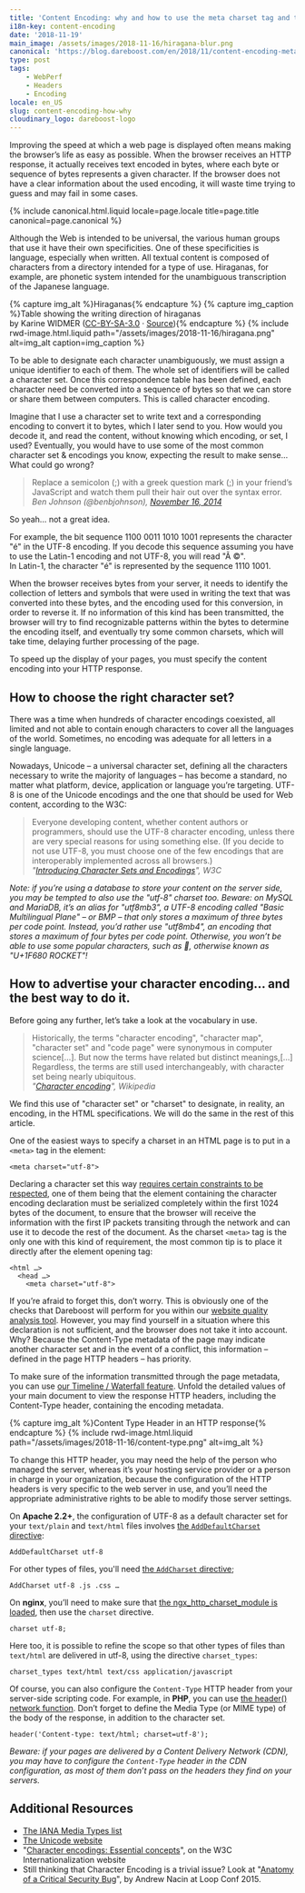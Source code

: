 ```yaml
---
title: 'Content Encoding: why and how to use the meta charset tag and the Content-Type header'
i18n-key: content-encoding
date: '2018-11-19'
main_image: /assets/images/2018-11-16/hiragana-blur.png
canonical: 'https://blog.dareboost.com/en/2018/11/content-encoding-meta-charset-content-type-header/'
type: post
tags:
    - WebPerf
    - Headers
    - Encoding
locale: en_US
slug: content-encoding-how-why
cloudinary_logo: dareboost-logo
---
```


Improving the speed at which a web page is displayed often means making the browser’s life as easy as possible. When the browser receives an HTTP response, it actually receives text encoded in bytes, where each byte or sequence of bytes represents a given character. If the browser does not have a clear information about the used encoding, it will waste time trying to guess and may fail in some cases.

<!-- more -->

{% include canonical.html.liquid
    locale=page.locale
    title=page.title
    canonical=page.canonical
%}

Although the Web is intended to be universal, the various human groups that use it have their own specificities. One of these specificities is language, especially when written. All textual content is composed of characters from a directory intended for a type of use. Hiraganas, for example, are phonetic system intended for the unambiguous transcription of the Japanese language.

{% capture img_alt %}Hiraganas{% endcapture %}
{% capture img_caption %}Table showing the writing direction of hiraganas  
by Karine WIDMER ([CC-BY-SA-3.0](http://creativecommons.org/licenses/by-sa/3.0/) · [Source](https://commons.wikimedia.org/wiki/File:Table_hiragana.svg)){% endcapture %}
{% include rwd-image.html.liquid
path="/assets/images/2018-11-16/hiragana.png"
alt=img_alt
caption=img_caption
%}

To be able to designate each character unambiguously, we must assign a unique identifier to each of them. The whole set of identifiers will be called a character set. Once this correspondence table has been defined, each character need be converted into a sequence of bytes so that we can store or share them between computers. This is called character encoding.

Imagine that I use a character set to write text and a corresponding encoding to convert it to bytes, which I later send to you. How would you decode it, and read the content, without knowing which encoding, or set, I used? Eventually, you would have to use some of the most common character set & encodings you know, expecting the result to make sense… What could go wrong?

> Replace a semicolon (;) with a greek question mark (;) in your friend’s JavaScript and watch them pull their hair out over the syntax error.  
> <cite>Ben Johnson (@benbjohnson), [November 16, 2014](https://twitter.com/benbjohnson/status/533848879423578112)</cite>

So yeah… not a great idea.

For example, the bit sequence 1100 0011 1010 1001 represents the character "é" in the UTF-8 encoding. If you decode this sequence assuming you have to use the Latin-1 encoding and not UTF-8, you will read "Ã ©".  
In Latin-1, the character "é" is represented by the sequence 1110 1001.

When the browser receives bytes from your server, it needs to identify the collection of letters and symbols that were used in writing the text that was converted into these bytes, and the encoding used for this conversion, in order to reverse it. If no information of this kind has been transmitted, the browser will try to find recognizable patterns within the bytes to determine the encoding itself, and eventually try some common charsets, which will take time, delaying further processing of the page.

To speed up the display of your pages, you must specify the content encoding into your HTTP response.

## How to choose the right character set?

There was a time when hundreds of character encodings coexisted, all limited and not able to contain enough characters to cover all the languages of the world. Sometimes, no encoding was adequate for all letters in a single language.

Nowadays, Unicode – a universal character set, defining all the characters necessary to write the majority of languages – has become a standard, no matter what platform, device, application or language you’re targeting. UTF-8 is one of the Unicode encodings and the one that should be used for Web content, according to the W3C:

> Everyone developing content, whether content authors or programmers, should use the UTF-8 character encoding, unless there are very special reasons for using something else. (If you decide to not use UTF-8, you must choose one of the few encodings that are interoperably implemented across all browsers.)  
> <cite>"[Introducing Character Sets and Encodings](https://www.w3.org/International/getting-started/characters)", W3C</cite>

_Note: if you’re using a database to store your content on the server side, you may be tempted to also use the "utf-8" charset too. Beware: on MySQL and MariaDB, it’s an alias for "utf8mb3", a UTF-8 encoding called "Basic Multilingual Plane" – or BMP – that only stores a maximum of three bytes per code point. Instead, you’d rather use "utf8mb4", an encoding that stores a maximum of four bytes per code point. Otherwise, you won’t be able to use some popular characters, such as 🚀, otherwise known as "U+1F680 ROCKET"!_

## How to advertise your character encoding… and the best way to do it.

Before going any further, let’s take a look at the vocabulary in use.

> Historically, the terms "character encoding", "character map", "character set" and "code page" were synonymous in computer science[…]. But now the terms have related but distinct meanings,[…] Regardless, the terms are still used interchangeably, with character set being nearly ubiquitous.  
> <cite>"[Character encoding](https://en.wikipedia.org/wiki/Character_encoding#Character_sets,_character_maps_and_code_pages)", Wikipedia</cite>

We find this use of "character set" or "charset" to designate, in reality, an encoding, in the HTML specifications. We will do the same in the rest of this article.

One of the easiest ways to specify a charset in an HTML page is to put in a `<meta>` tag in the element:

```
<meta charset="utf-8">
```

Declaring a character set this way [requires certain constraints to be respected](https://www.w3.org/TR/html5/document-metadata.html#specifying-the-documents-character-encoding), one of them being that the element containing the character encoding declaration must be serialized completely within the first 1024 bytes of the document, to ensure that the browser will receive the information with the first IP packets transiting through the network and can use it to decode the rest of the document. As the charset `<meta>` tag is the only one with this kind of requirement, the most common tip is to place it directly after the element opening tag:

```
<html …>
  <head …>
    <meta charset="utf-8">
```

If you’re afraid to forget this, don’t worry. This is obviously one of the checks that Dareboost will perform for you within our [website quality analysis tool](https://www.dareboost.com/en/tool/website-analysis). However, you may find yourself in a situation where this declaration is not sufficient, and the browser does not take it into account. Why? Because the Content-Type metadata of the page may indicate another character set and in the event of a conflict, this information – defined in the page HTTP headers – has priority.

To make sure of the information transmitted through the page metadata, you can use [our Timeline / Waterfall feature](https://www.dareboost.com/en/doc/analysis-report/timeline-waterfall). Unfold the detailed values of your main document to view the response HTTP headers, including the Content-Type header, containing the encoding metadata.

{% capture img_alt %}Content Type Header in an HTTP response{% endcapture %}
{% include rwd-image.html.liquid
path="/assets/images/2018-11-16/content-type.png"
alt=img_alt
%}

To change this HTTP header, you may need the help of the person who managed the server, whereas it’s your hosting service provider or a person in charge in your organization, because the configuration of the HTTP headers is very specific to the web server in use, and you’ll need the appropriate administrative rights to be able to modify those server settings.

On **Apache 2.2+**, the configuration of UTF-8 as a default character set for your `text/plain` and `text/html` files involves [the `AddDefaultCharset` directive](https://httpd.apache.org/docs/2.2/en/mod/core.html#adddefaultcharset):

```
AddDefaultCharset utf-8
```

For other types of files, you'll need [the `AddCharset` directive](https://httpd.apache.org/docs/current/en/mod/mod_mime.html#addcharset);

```
AddCharset utf-8 .js .css …
```

On **nginx**, you’ll need to make sure that [the ngx_http_charset_module is loaded](http://nginx.org/en/docs/http/ngx_http_charset_module.html), then use the `charset` directive.

```
charset utf-8;
```

Here too, it is possible to refine the scope so that other types of files than `text/html` are delivered in utf-8, using the directive `charset_types`:

```
charset_types text/html text/css application/javascript
```

Of course, you can also configure the `Content-Type` HTTP header from your server-side scripting code. For example, in **PHP**, you can use [the header() network function](http://php.net/manual/en/function.header.php). Don’t forget to define the Media Type (or MIME type) of the body of the response, in addition to the character set.


```
header('Content-type: text/html; charset=utf-8');
```

_Beware: if your pages are delivered by a Content Delivery Network (CDN), you may have to configure the `Content-Type` header in the CDN configuration, as most of them don’t pass on the headers they find on your servers._

## Additional Resources

*   [The IANA Media Types list](https://www.iana.org/assignments/media-types/media-types.xhtml)
*   [The Unicode website](http://www.unicode.org/)
*   "[Character encodings: Essential concepts](https://www.w3.org/International/articles/definitions-characters/#httpheader)", on the W3C Internationalization website
*   Still thinking that Character Encoding is a trivial issue? Look at "[Anatomy of a Critical Security Bug](https://www.youtube.com/watch?v=yQaRUEwEKxE)", by Andrew Nacin at Loop Conf 2015.